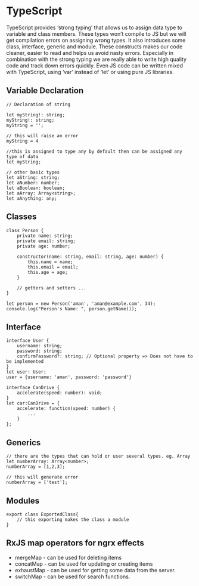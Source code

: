 # TypeScript
TypeScript provides ‘strong typing’ that allows us to assign data type to variable and class members. These types won’t compile to JS but we will get compilation errors on assigning wrong types. It also introduces some class, interface, generic and module. These constructs makes our code cleaner, easier to read and helps us avoid nasty errors. Especially in combination with the strong typing we are really able to write high quality code and track down errors quickly. Even JS code can be written mixed with TypeScript, using ‘var’ instead of ‘let’ or using pure JS libraries.

## Variable Declaration

```
// Declaration of string 

let myString!: string;
myString!: string;
myString = '';
```

```
// this will raise an error
myString = 4
```

```
//this is assigned to type any by default then can be assigned any type of data
let myString;
```

```
// other basic types
let aString: string;
let aNumber: number;
let aBoolean: boolean;
let aArray: Array<string>;
let aAnything: any;
```

## Classes
```
class Person {
    private name: string;
    private email: string;
    private age: number;

    constructor(name: string, email: string, age: number) {
        this.name = name;
        this.email = email;
        this.age = age;
    }
    
    // getters and setters ...
}
```

```
let person = new Person('aman', 'aman@example.com', 34);
console.log("Person's Name: ", person.getName());
```

## Interface
```
interface User {
    username: string;
    password: string;
    confirmPassword?: string; // Optional property => Does not have to be implemented
}
let user: User;
user = {username: 'aman', password: 'password'}

interface CanDrive {
    accelerate(speed: number): void;
}
let car:CanDrive = {
    accelerate: function(speed: number) {
        ...
    }
};
```

## Generics
```
// there are the types that can hold or user several types. eg. Array
let numberArray: Array<number>;
numberArray = [1,2,3];
```

```
// this will generate error
numberArray = ['test'];
```

## Modules
```
export class ExportedClass{
    // this exporting makes the class a module
}
```

## RxJS map operators for ngrx effects
* mergeMap -  can be used for deleting items 
* concatMap - can be used for updating or creating items
* exhaustMap - can be used for getting some data from the server.
* switchMap - can be used for search functions.
